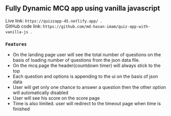 ## Fully Dynamic MCQ app using vanilla javascript

Live link: `https://quizzapp-45.netlify.app/ `. <br>
GitHub code link: `https://github.com/md-hasan-imam/quiz-app-with-vanilla-js `.

### `Features `

<ul>
    <li>On the landing page user will see the total number of questions on the basis of loading number of questions from the json data file.</li>
    <li>On the mcq page the header(countdown timer) will always stick to the top</li>
    <li>Each question and options is appending to the ui on the basis of json data</li>
    <li>User will get only one chance to answer a question then the other option will automatically disabled</li>
    <li>User will see his score on the score page</li>
    <li>Time is also limited. user will redirect to the timeout page when time is finished</li>
</ul>